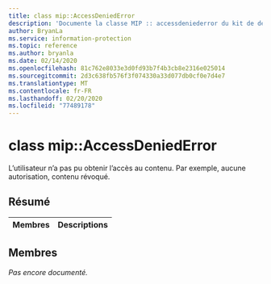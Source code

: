 ```yaml
---
title: class mip::AccessDeniedError
description: 'Documente la classe MIP :: accessdeniederror du kit de développement logiciel (SDK) Microsoft Information Protection (MIP).'
author: BryanLa
ms.service: information-protection
ms.topic: reference
ms.author: bryanla
ms.date: 02/14/2020
ms.openlocfilehash: 81c762e8033e3d0fd93b7f4b3cb8e2316e025014
ms.sourcegitcommit: 2d3c638fb576f3f074330a33d077db0cf0e7d4e7
ms.translationtype: MT
ms.contentlocale: fr-FR
ms.lasthandoff: 02/20/2020
ms.locfileid: "77489178"
---
```

# <a name="class-mipaccessdeniederror"></a>class mip::AccessDeniedError 
L’utilisateur n’a pas pu obtenir l’accès au contenu. Par exemple, aucune autorisation, contenu révoqué.
  
## <a name="summary"></a>Résumé
 Membres                        | Descriptions                                
--------------------------------|---------------------------------------------
  
## <a name="members"></a>Membres
_Pas encore documenté._
